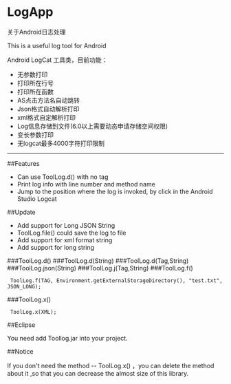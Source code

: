 # LogApp
关于Android日志处理

This is a useful log tool for Android 

Android LogCat 工具类，目前功能：

- 无参数打印
- 打印所在行号
- 打印所在函数
- AS点击方法名自动跳转
- Json格式自动解析打印
- xml格式自定解析打印
- Log信息存储到文件(6.0以上需要动态申请存储空间权限)
- 变长参数打印
- 无logcat最多4000字符打印限制

---

##Features

- Can use ToolLog.d() with no tag
- Print log info with line number and method name
- Jump to the position where the log is invoked, by click in the Android Studio Logcat

##Update

- Add support for Long JSON String
- ToolLog.file() could save the log to file
- Add support for xml format string
- Add support for long string

###ToolLog.d()
###ToolLog.d(String)
###ToolLog.d(Tag,String)
###ToolLog.json(String)
###ToolLog.j(Tag,String)
###ToolLog.f()
```
 ToolLog.f(TAG, Environment.getExternalStorageDirectory(), "test.txt", JSON_LONG);
```
###ToolLog.x()
```
 ToolLog.x(XML);
```
##Eclipse

You need add Toollog.jar into your project.

##Notice

If you don't need the method -- ToolLog.x() ，you can delete the method about it ,so that you can decrease the almost size of this library.
